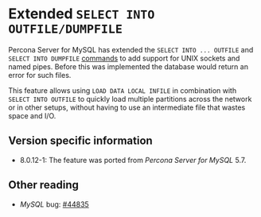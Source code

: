 # Extended `SELECT INTO OUTFILE/DUMPFILE`

Percona Server for MySQL has extended the `SELECT INTO ... OUTFILE` and `SELECT INTO DUMPFILE` [commands](https://dev.mysql.com/doc/refman/8.0/en/select-into.html) to add support for UNIX sockets and named pipes. Before this was implemented the database would return an error for such files.

This feature allows using `LOAD DATA LOCAL INFILE` in combination with `SELECT INTO OUTFILE` to quickly load multiple partitions across the network or in other setups, without having to use an intermediate file that wastes space and I/O.

## Version specific information

* 8.0.12-1: The feature was ported from *Percona Server for MySQL* 5.7.

## Other reading

* *MySQL* bug: [#44835](https://bugs.mysql.com/bug.php?id=44835)